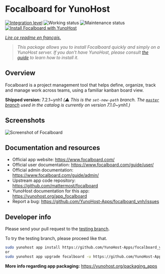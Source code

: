 <!--
N.B.: This README was automatically generated by https://github.com/YunoHost/apps/tree/master/tools/README-generator
It shall NOT be edited by hand.
-->

# Focalboard for YunoHost

[![Integration level](https://dash.yunohost.org/integration/focalboard.svg)](https://dash.yunohost.org/appci/app/focalboard) ![Working status](https://ci-apps.yunohost.org/ci/badges/focalboard.status.svg) ![Maintenance status](https://ci-apps.yunohost.org/ci/badges/focalboard.maintain.svg)  
[![Install Focalboard with YunoHost](https://install-app.yunohost.org/install-with-yunohost.svg)](https://install-app.yunohost.org/?app=focalboard)

*[Lire ce readme en français.](./README_fr.md)*

> *This package allows you to install Focalboard quickly and simply on a YunoHost server.
If you don't have YunoHost, please consult [the guide](https://yunohost.org/#/install) to learn how to install it.*

## Overview

Focalboard is a project management tool that helps define, organize, track and manage work across teams, using a familiar kanban board view.


**Shipped version:** 7.2.1~ynh1 *(:warning: This is the `set-new-path` branch. The [`master` branch](https://github.com/YunoHost-Apps/focalboard_ynh/tree/master) used in the catalog is currently on version 7.1.0\~ynh1.)*


## Screenshots

![Screenshot of Focalboard](./doc/screenshots/screenshot.jpg)

## Documentation and resources

* Official app website: <https://www.focalboard.com/>
* Official user documentation: <https://www.focalboard.com/guide/user/>
* Official admin documentation: <https://www.focalboard.com/guide/admin/>
* Upstream app code repository: <https://github.com/mattermost/focalboard>
* YunoHost documentation for this app: <https://yunohost.org/app_focalboard>
* Report a bug: <https://github.com/YunoHost-Apps/focalboard_ynh/issues>

## Developer info

Please send your pull request to the [testing branch](https://github.com/YunoHost-Apps/focalboard_ynh/tree/testing).

To try the testing branch, please proceed like that.

``` bash
sudo yunohost app install https://github.com/YunoHost-Apps/focalboard_ynh/tree/testing --debug
or
sudo yunohost app upgrade focalboard -u https://github.com/YunoHost-Apps/focalboard_ynh/tree/testing --debug
```

**More info regarding app packaging:** <https://yunohost.org/packaging_apps>

